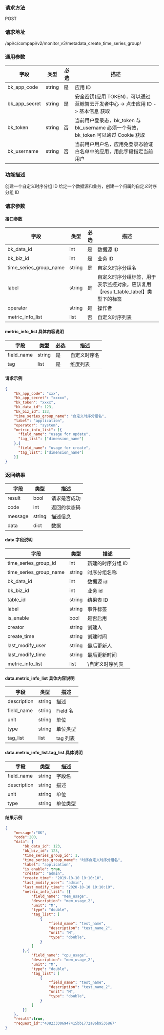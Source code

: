 
### 请求方法

POST


### 请求地址

/api/c/compapi/v2/monitor_v3/metadata_create_time_series_group/


### 通用参数

| 字段 | 类型 | 必选 |  描述 |
|-----------|------------|--------|------------|
| bk_app_code  |  string    | 是 | 应用 ID     |
| bk_app_secret|  string    | 是 | 安全密钥(应用 TOKEN)，可以通过 蓝鲸智云开发者中心 -> 点击应用 ID -> 基本信息 获取 |
| bk_token     |  string    | 否 | 当前用户登录态，bk_token 与 bk_username 必须一个有效，bk_token 可以通过 Cookie 获取 |
| bk_username  |  string    | 否 | 当前用户用户名，应用免登录态验证白名单中的应用，用此字段指定当前用户 |


### 功能描述

创建一个自定义时序分组 ID
给定一个数据源和业务，创建一个归属的自定义时序分组 ID

### 请求参数



#### 接口参数

| 字段           | 类型   | 必选 | 描述        |
| -------------- | ------ | ---- | ----------- |
| bk_data_id  | int | 是   | 数据源 ID |
| bk_biz_id | int | 是 | 业务 ID |
| time_series_group_name | string | 是 | 自定义时序分组名 |
| label | string | 是 | 自定义时序分组标签，用于表示监控对象，应该复用【result_table_label】类型下的标签 |
| operator | string | 是 | 操作者 |
| metric_info_list | list | 否 | 自定义时序列表 |

#### metric_info_list 具体内容说明

| 字段                | 类型   | 必选  | 描述     |
| ------------------- | ------ |-----| -------- |
| field_name | string | 是   | 自定义时序名 |
| tag | list | 是   | 维度列表 |

#### 请求示例

```json
{
    "bk_app_code": "xxx",
  	"bk_app_secret": "xxxxx",
 	"bk_token": "xxxx",
	"bk_data_id": 123,
	"bk_biz_id": 123,
	"time_series_group_name": "自定义时序分组名",
	"label": "application",
	"operator": "system",
	"metric_info_list": [{
	  "field_name": "usage for update",
	  "tag_list": ["dimension_name"]
    },{
	  "field_name": "usage for create",
	  "tag_list": ["dimension_name"]
	}]
}
```

### 返回结果

| 字段    | 类型   | 描述         |
| ------- | ------ | ------------ |
| result  | bool   | 请求是否成功 |
| code    | int    | 返回的状态码 |
| message | string | 描述信息     |
| data    | dict   | 数据         |

#### data 字段说明

| 字段                | 类型   | 描述     |
| ------------------- | ------ | -------- |
| time_series_group_id | int | 新建的时序分组 ID  |
| time_series_group_name | string | 时序分组名称 |
| bk_data_id | int | 数据源 id |
| bk_biz_id | int | 业务 id |
| table_id | string | 结果表 ID |
| label | string | 事件标签 |
| is_enable | bool | 是否启用 |
| creator | string | 创建人 |
| create_time | string | 创建时间 |
| last_modify_user | string | 最后更新人 |
| last_modify_time | string | 最后更新时间 |
| metric_info_list | list | \自定义时序列表 |

#### data.metric_info_list 具体内容说明

| 字段        | 类型   | 描述     |
| ----------- | ------ | -------- |
| description | string | 描述     |
| field_name  | string | Field 名 |
| unit        | string | 单位     |
| type        | string | 单位类型 |
| tag_list    | list   | tag 列表  |

#### data.metric_info_list.tag_list 具体说明

| 字段        | 类型   | 描述     |
| ----------- | ------ | -------- |
| field_name  | string | 字段名   |
| description | string | 描述     |
| unit        | string | 单位     |
| type        | string | 单位类型 |

#### 结果示例

```json
{
    "message":"OK",
    "code":200,
    "data": {
    	"bk_data_id": 123,
    	"bk_biz_id": 123,
        "time_series_group_id": 1,
    	"time_series_group_name": "时序自定义时序分组名",
    	"label": "application",
    	"is_enable": true,
    	"creator": "admin",
    	"create_time": "2019-10-10 10:10:10",
    	"last_modify_user": "admin",
    	"last_modify_time": "2020-10-10 10:10:10",
    	"metric_info_list": [{
            "field_name": "mem_usage",
            "description": "mem_usage_2",
            "unit": "M",
            "type": "double",
            "tag_list": [
                {
                    "field_name": "test_name",
                    "description": "test_name_2",
                    "unit": "M",
                    "type": "double",
                }
            ]
        },{
            "field_name": "cpu_usage",
            "description": "mem_usage_2",
            "unit": "M",
            "type": "double",
            "tag_list": [
                {
                    "field_name": "test_name",
                    "description": "test_name_2",
                    "unit": "M",
                    "type": "double",
                }
            ]
        }]
    },
    "result":true,
    "request_id":"408233306947415bb1772a86b9536867"
}
```